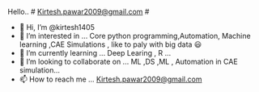 Hello.. 
                                                         #  Kirtesh.pawar2009@gmail.com  # 

- 👋 Hi, I’m @kirtesh1405
- 👀 I’m interested in ... Core python programming,Automation, Machine learning ,CAE Simulations , like to paly with big data 😃
- 🌱 I’m currently learning ... Deep Learing , R ... 
- 💞️ I’m looking to collaborate on ...  ML ,DS ,ML , Automation in CAE simulation...
- 📫 How to reach me ... Kirtesh.pawar2009@gmail.com 

<!---
kirtesh1405/kirtesh1405 is a ✨ special ✨ repository because its `README.md` (this file) appears on your GitHub profile.
You can click the Preview link to take a look at your changes.
--->
